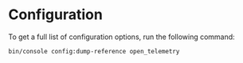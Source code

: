 # Configuration

To get a full list of configuration options, run the following command:

```bash
bin/console config:dump-reference open_telemetry
```
